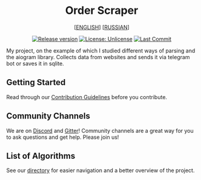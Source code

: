 <!-- MANPAGE: BEGIN EXCLUDED SECTION -->
<div align="center">

# Order Scraper

[[ENGLISH](README.md)] [[RUSSIAN](README.ru.md)]


[![Release version](https://img.shields.io/github/v/release/yt-dlp/yt-dlp?color=brightgreen&label=Download&style=for-the-badge)](#installation "Installation")
[![License: Unlicense](https://img.shields.io/badge/-Unlicense-blue.svg?style=for-the-badge)](LICENSE "License")
[![Last Commit](https://img.shields.io/github/last-commit/yt-dlp/yt-dlp/master?label=&style=for-the-badge&display_timestamp=committer)](https://github.com/yt-dlp/yt-dlp/pulse/monthly "Last activity")

</div>

My project, on the example of which I studied different ways of parsing and the aiogram library. Collects data from websites and sends it via telegram bot or saves it in sqlite.

## Getting Started

Read through our [Contribution Guidelines](CONTRIBUTING.md) before you contribute.

## Community Channels

We are on [Discord](https://the-algorithms.com/discord) and [Gitter](https://gitter.im/TheAlgorithms/community)! Community channels are a great way for you to ask questions and get help. Please join us!

## List of Algorithms

See our [directory](DIRECTORY.md) for easier navigation and a better overview of the project.